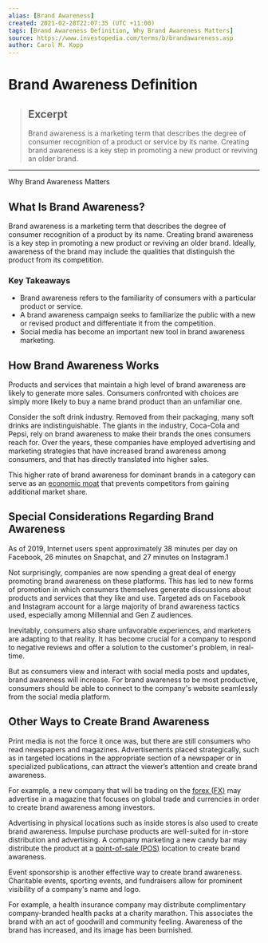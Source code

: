 ```yaml
---
alias: [Brand Awareness]
created: 2021-02-28T22:07:35 (UTC +11:00)
tags: [Brand Awareness Definition, Why Brand Awareness Matters]
source: https://www.investopedia.com/terms/b/brandawareness.asp
author: Carol M. Kopp
---
```


# Brand Awareness Definition

> ## Excerpt
> Brand awareness is a marketing term that describes the degree of consumer recognition of a product or service by its name. Creating brand awareness is a key step in promoting a new product or reviving an older brand.

---

Why Brand Awareness Matters
## What Is Brand Awareness?

Brand awareness is a marketing term that describes the degree of consumer recognition of a product by its name. Creating brand awareness is a key step in promoting a new product or reviving an older brand. Ideally, awareness of the brand may include the qualities that distinguish the product from its competition.

### Key Takeaways

-   Brand awareness refers to the familiarity of consumers with a particular product or service.
-   A brand awareness campaign seeks to familiarize the public with a new or revised product and differentiate it from the competition.
-   Social media has become an important new tool in brand awareness marketing.

## How Brand Awareness Works

Products and services that maintain a high level of brand awareness are likely to generate more sales. Consumers confronted with choices are simply more likely to buy a name brand product than an unfamiliar one.

Consider the soft drink industry. Removed from their packaging, many soft drinks are indistinguishable. The giants in the industry, Coca-Cola and Pepsi, rely on brand awareness to make their brands the ones consumers reach for. Over the years, these companies have employed advertising and marketing strategies that have increased brand awareness among consumers, and that has directly translated into higher sales.

This higher rate of brand awareness for dominant brands in a category can serve as an [economic moat](https://www.investopedia.com/terms/e/economicmoat.asp) that prevents competitors from gaining additional market share.

## Special Considerations Regarding Brand Awareness

As of 2019, Internet users spent approximately 38 minutes per day on Facebook, 26 minutes on Snapchat, and 27 minutes on Instagram.1

Not surprisingly, companies are now spending a great deal of energy promoting brand awareness on these platforms. This has led to new forms of promotion in which consumers themselves generate discussions about products and services that they like and use. Targeted ads on Facebook and Instagram account for a large majority of brand awareness tactics used, especially among Millennial and Gen Z audiences.

Inevitably, consumers also share unfavorable experiences, and marketers are adapting to that reality. It has become crucial for a company to respond to negative reviews and offer a solution to the customer's problem, in real-time.

But as consumers view and interact with social media posts and updates, brand awareness will increase. For brand awareness to be most productive, consumers should be able to connect to the company's website seamlessly from the social media platform.

## Other Ways to Create Brand Awareness

Print media is not the force it once was, but there are still consumers who read newspapers and magazines. Advertisements placed strategically, such as in targeted locations in the appropriate section of a newspaper or in specialized publications, can attract the viewer’s attention and create brand awareness.

For example, a new company that will be trading on the [forex (FX)](https://www.investopedia.com/terms/f/forex.asp) may advertise in a magazine that focuses on global trade and currencies in order to create brand awareness among investors.

Advertising in physical locations such as inside stores is also used to create brand awareness. Impulse purchase products are well-suited for in-store distribution and advertising. A company marketing a new candy bar may distribute the product at a [point-of-sale (POS)](https://www.investopedia.com/terms/p/point-of-sale.asp) location to create brand awareness.

Event sponsorship is another effective way to create brand awareness. Charitable events, sporting events, and fundraisers allow for prominent visibility of a company's name and logo.

For example, a health insurance company may distribute complimentary company-branded health packs at a charity marathon. This associates the brand with an act of goodwill and community feeling. Awareness of the brand has increased, and its image has been burnished.
